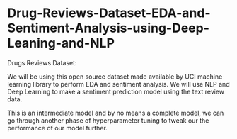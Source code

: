 # Drug-Reviews-Dataset-EDA-and-Sentiment-Analysis-using-Deep-Leaning-and-NLP

Drugs Reviews Dataset:

We will be using this open source dataset made available by UCI machine learning library to perform EDA and sentiment analysis. We will use NLP and Deep Learning to make a sentiment prediction model using the text review data.

This is an intermediate model and by no means a complete model, we can go through another phase of hyperparameter tuning to tweak our the performance of our model further.

